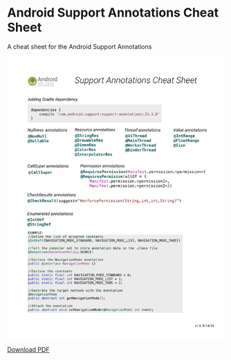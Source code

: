 # Android Support Annotations Cheat Sheet
A cheat sheet for the Android Support Annotations

![cheat-sheet](https://raw.githubusercontent.com/mustafa01ali/Support-Annotations-Cheat-Sheet/master/image.png)

[Download PDF](https://raw.githubusercontent.com/mustafa01ali/Support-Annotations-Cheat-Sheet/master/android-support-annotations-cheatsheet.pdf)
